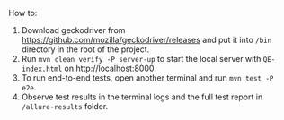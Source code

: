 How to:

1. Download geckodriver from https://github.com/mozilla/geckodriver/releases and put it into `/bin` directory in the root of the project.
2. Run `mvn clean verify -P server-up` to start the local server with `QE-index.html` on http://localhost:8000.
3. To run end-to-end tests, open another terminal and run `mvn test -P e2e`.
4. Observe test results in the terminal logs and the full test report in `/allure-results` folder.
